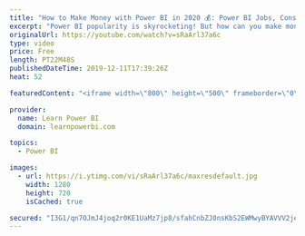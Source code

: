 ```yaml
---
title: "How to Make Money with Power BI in 2020 💰: Power BI Jobs, Consulting & More!"
excerpt: "Power BI popularity is skyrocketing! But how can you make money with Power BI in 2020? Watch the video to find out and make 2020 your best year yet! 👉 Interested in becoming a Power BI Consultant?  Learn More at【 https://www.LearnPowerBI.com/proplus 】  ▶️Topics Covered◀️ (click to jump to topic) 00:00"
originalUrl: https://youtube.com/watch?v=sRaArl37a6c
type: video
price: Free
length: PT22M48S
publishedDateTime: 2019-12-11T17:39:26Z
heat: 52

featuredContent: "<iframe width=\"800\" height=\"500\" frameborder=\"0\" src=\"https://www.youtube.com/embed/sRaArl37a6c\" allow=\"accelerometer; autoplay; encrypted-media; gyroscope; picture-in-picture\" allowfullscreen></iframe>"

provider:
  name: Learn Power BI
  domain: learnpowerbi.com

topics:
  - Power BI

images:
  - url: https://i.ytimg.com/vi/sRaArl37a6c/maxresdefault.jpg
    width: 1280
    height: 720
    isCached: true

secured: "I3G1/qn7OJmJ4joq2r0KE1UaMz7jp8/sfahCnbZJ0nsKbS2EWMwyBYAVVV2jeZAZRaGUblZLu/bBjlsOgF4lddi9GSyjNtA7HNwkv22ILzRSAxVxQUUzKqHLWy+XmfoBX+qQLFYmUNgSsmPzpLFVozIELUoAnh8B8Il1kEn7XIgUaIlgpvYQsCA0nkU7BfpD24DCxtmbtWCBE/bwIMx2vrmLHFq7XoGGd67xFrug/I1JyAzy7bPUDGKJsLSjQHTt7j3xSTEk99jNCSO5gHBqFSNV56i8MvETJM5ZJcsfNiRIZu5Zebk/NfPmvYYWFPCXtaTLDULV1CZbeiYFwvxZCtQbDOhq2zWCchM3zETVbMFUMJDuVXISTQbQe12vMmsVpHq4WCh5YFWcC9/On7sjOEIV++lHpZm7lzjVybZ0/uk=;CdKxs+faRxNGRYcWcHfmHg=="
---
```


